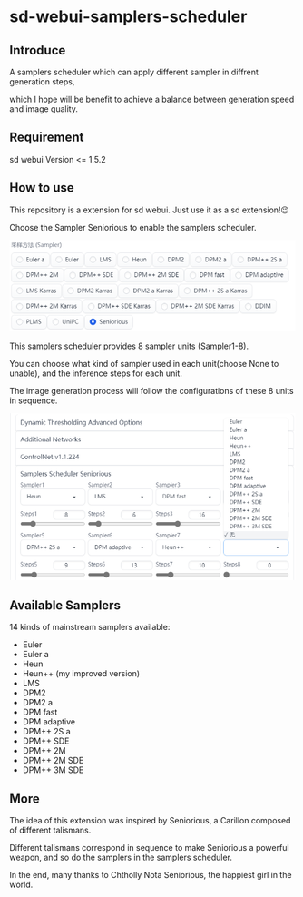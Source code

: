 # sd-webui-samplers-scheduler

## Introduce
A samplers scheduler which can apply different sampler in diffrent generation steps,  

which I hope will be benefit to achieve a balance between generation speed and image quality.

## Requirement
sd webui Version <= 1.5.2  

## How to use
This repository is a extension for sd webui. Just use it as a sd extension!😉  

Choose the Sampler Seniorious to enable the samplers scheduler.

![](https://github.com/Carzit/sd-webui-samplers-scheduler/blob/main/images/example0.PNG)


This samplers scheduler provides 8 sampler units (Sampler1-8). 

You can choose what kind of sampler used in each unit(choose None to unable), and the inference steps for each unit.  

The image generation process will follow the configurations of these 8 units in sequence. 


![](https://github.com/Carzit/sd-webui-samplers-scheduler/blob/main/images/example1.PNG)

## Available Samplers
14 kinds of mainstream samplers available:  
- Euler
- Euler a
- Heun
- Heun++ (my improved version)
- LMS
- DPM2
- DPM2 a
- DPM fast
- DPM adaptive
- DPM++ 2S a
- DPM++ SDE
- DPM++ 2M
- DPM++ 2M SDE
- DPM++ 3M SDE


## More
The idea of this extension was inspired by Seniorious, a Carillon composed of different talismans.  

Different talismans correspond in sequence to make Seniorious a powerful weapon, and so do the samplers in the samplers scheduler.  

In the end, many thanks to Chtholly Nota Seniorious, the happiest girl in the world.
